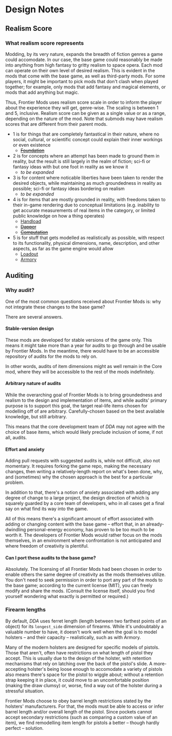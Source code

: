 # Design Notes

## Realism Score

### What realism score represents

Modding, by its very nature, expands the breadth of fiction genres a game could accomodate. In our case, the base game could reasonably be made into anything from high fantasy to gritty realism to space opera. Each mod can operate on their own level of desired realism. This is evident in the mods that come with the base game, as well as third-party mods. For some players, it might be important to pick mods that don't clash when played together; for example, only mods that add fantasy and magical elements, or mods that add anything but magic.

Thus, Frontier Mods uses realism score scale in order to inform the player about the experience they will get, genre-wise. The scaling is between 1 and 5, inclusive. Realism score can be given as a single value or as a range, depending on the nature of the mod. Note that submods may have realism scores that are different from their parent mods.

- 1 is for things that are completely fantastical in their nature, where no social, cultural, or scientific concept could explain their inner workings or even existence
  - ~~[Foundation](https://github.com/FrontierMods/Foundation/)~~
- 2 is for concepts where an attempt has been made to ground them in reality, but the result is still largely in the realm of fiction; sci-fi or fantasy ideas with but one foot in reality as we know it
  - _to be expanded_
- 3 is for content where noticable liberties have been taken to render the desired objects, while maintaining as much groundedness in reality as possible; sci-fi or fantasy ideas bordering on realism
  - _to be expanded_
- 4 is for items that are mostly grounded in reality, with freedoms taken to their in-game rendering due to conceptual limitations (e.g. inability to get accurate measurements of real items in the category, or limited public knowledge on how a thing operates)
  - [Handload](https://github.com/FrontierMods/Handload/)
  - ~~[Dapper](https://github.com/FrontierMods/Dapper/)~~
  - ~~[Computation](https://github.com/FrontierMods/Computation/)~~
- 5 is for stuff that gets modelled as realistically as possible, with respect to its functionality, physical dimensions, name, description, and other aspects, as far as the game engine would allow
  - [Loadout](https://github.com/FrontierMods/Loadout/)
  - [Armory](https://github.com/FrontierMods/Armory/)

## Auditing

### Why audit?

One of the most common questions received about Frontier Mods is: why not integrate these changes to the base game?

There are several answers.

#### Stable-version design

These mods are developed for stable versions of the game only. This means it might take more than a year for audits to go through and be usable by Frontier Mods. In the meantime, there would have to be an accessible repository of audits for the mods to rely on.

In other words, audits of item dimensions might as well remain in the Core mod, where they will be accessible to the rest of the mods indefinitely.

#### Arbitrary nature of audits

While the overarching goal of Frontier Mods is to bring groundedness and realism to the design and implementation of items, and while audits' primary purpose is to support this goal, the target real-life items chosen for modelling off of are arbitrary. Carefully-chosen based on the best available knowledge, but still arbitrary.

This means that the core development team of _DDA_ may not agree with the choice of base items, which would likely preclude inclusion of some, if not all, audits.

#### Effort and anxiety

Adding pull requests with suggested audits is, while not difficult, also not momentary. It requires forking the game repo, making the necessary changes, then writing a relatively-length report on what's been done, why, and (sometimes) why the chosen approach is the best for a particular problem.

In addition to that, there's a notion of anxiety associated with adding any degree of change to a large project, the design direction of which is squarely guarded by a core team of developers, who in all cases get a final say on what find its way into the game.

All of this means there's a significant amount of effort associated with adding or changing content with the base game – effort that, in an already-dwindling personal-energy economy, has proven to be too much to be worth it. The developers of Frontier Mods would rather focus on the mods themselves, in an environment where confrontation is not anticipated and where freedom of creativity is plentiful.

#### Can I port these audits to the base game?

Absolutely. The licensing of all Frontier Mods had been chosen in order to enable others the same degree of creativity as the mods themselves utilize. You don't need to seek permission in order to port any part of the mods to the base game; according to the current license (MIT), you can freely modify and share the mods. (Consult the license itself, should you find yourself wondering what exactly is permitted or required.)

### Firearm lengths

By default, _DDA_ uses ferret length (length between two farthest points of an object) for its `longest_side` dimension of firearms. While it's undoubtably a valuable number to have, it doesn't work well when the goal is to model holsters – and their capacity – realistically, such as with Armory.

Many of the modern holsters are designed for specific models of pistols. Those that aren't, often have restrictions on what length of pistol they accept. This is usually due to the design of the holster, with retention mechanisms that rely on latching over the back of the pistol's slide. A more-accepting holster's being loose enough to accomodate a variety of pistols also means there's space for the pistol to wiggle about; without a retention strap keeping it in place, it could move to an uncomfortable position (making the draw clumsy) or, worse, find a way out of the holster during a stressful situation.

Frontier Mods choose to obey barrel length restrictions stated by the holsters' manufacturers. For that, the mods must be able to access or infer barrel length and/or overall length of the pistol. Since pockets cannot accept secondary restrictions (such as comparing a custom value of an item), we find remodelling item length for pistols a better – though hardly perfect – solution.
